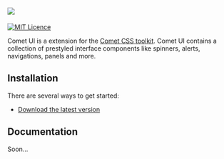 # [<img src="http://i.imgur.com/QT0j9Dh.png" />](https://marcbruederlin.github.io/comet-ui/)

[![MIT Licence](https://badges.frapsoft.com/os/mit/mit.svg?v=103)](https://github.com/marcbruederlin/comet-ui/blob/master/LICENSE)

Comet UI is a extension for the [Comet CSS toolkit](https://github.com/marcbruederlin/comet). Comet UI contains a collection of prestyled interface components like spinners, alerts, 
navigations, panels and more.

## Installation
There are several ways to get started:
- [Download the latest version](https://github.com/marcbruederlin/comet-ui/archive/master.zip)

## Documentation
Soon…